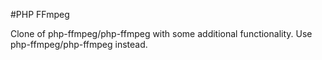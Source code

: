 #PHP FFmpeg

Clone of php-ffmpeg/php-ffmpeg with some additional functionality. Use php-ffmpeg/php-ffmpeg instead.

